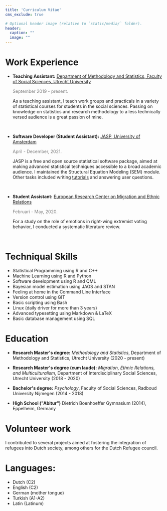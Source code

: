 ```yaml
---
title: 'Curriculum Vitae'
cms_exclude: true

# Optional header image (relative to `static/media/` folder).
header:
  caption: ""
  image: ""
---
```



# Work Experience 

 - **Teaching Assistant:** [Department of Methodology and Statistics, Faculty of Social Sciences, Utrecht University](https://www.uu.nl/en/organisation/methodology-and-statistics) 
 
    <span style="color: grey;">September 2019 - present.</span>
    
     As a teaching assistant, I teach work groups and practicals in a variety of statistical courses for students in the social sciences. Passing on knowledge on statistics and research methodology to a less technically versed audience is a great passion of mine.  
     
     <br>
    
    
 - **Software Developer (Student Assistant):** [JASP, University of Amsterdam](https://jasp-stats.org/)

     <span style="color: grey;"> April - December, 2021.</span>
     
     JASP is a free and open source statistical software package, aimed at making advanced statistical techniques accessible to a broad academic audience. I maintained the Structural Equation Modeling (SEM) module. Other tasks included writing [tutorials](https://jasp-stats.org/2022/01/25/measurement-invariance-testing-using-the-structural-equation-modeling-sem-module-in-jasp/) and answering user questions. 
     
     <br>
       
 - **Student Assistant:** [European Research Center on Migration and Ethnic Relations](https://www.ercomer.eu/)

   <span style="color: grey;"> Februari - May, 2020.</span>
   
     For a study on the role of emotions in right-wing extremist voting behavior, I conducted a systematic literature review. 
   
    <br>
     
# Techniqual Skills
 
 - Statistical Programming using R and C++
 - Machine Learning using R and Python
 - Software development using R and QML
 - Bayesian model estimation using JAGS and STAN
 - Feeling at home in the Command Line Interface
 - Version control using GIT
 - Basic scripting using Bash
 - Linux (daily driver for more than 3 years)
 - Advanced typesetting using Markdown & LaTeX
 - Basic database management using SQL
 
 
# Education

 - **Research Master's degree:** *Methodology and Statistics*, Department of Methodology and Statistics, Utrecht University (2020 - present)
 
 - **Research Master's degree (cum laude):** *Migration, Ethnic Relations, and Multiculturalism*, Department of Interdisciplinary Social Sciences, Utrecht University (2018 - 2020)
 
  - **Bachelor's degree:** *Psychology*, Faculty of Social Sciences, Radboud University Nijmegen (2014 - 2018)

 - **High School ("Abitur")** Dietrich Boenhoeffer Gymnasium (2014), Eppelheim, Germany
     
 


# Volunteer work

I contributed to several projects aimed at fostering the integration of refugees into Dutch society, among others for the Dutch Refugee council. 

# Languages:

 - Dutch (C2)
 - English (C2)
 - German (mother tongue)
 - Turkish (A1-A2)
 - Latin (Latinum)
 


